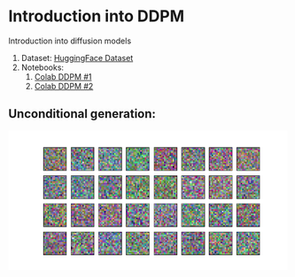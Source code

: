 # Introduction into DDPM

Introduction into diffusion models

1. Dataset: [HuggingFace Dataset](https://huggingface.co/datasets/ashis-palai/sprites_image_dataset)
2. Notebooks:  
   1. [Colab DDPM #1](https://colab.research.google.com/github/Xrenya/intro_diffusion/blob/master/ddpm_1.ipynb)
   1. [Colab DDPM #2](https://colab.research.google.com/github/Xrenya/intro_diffusion/blob/master/ddpm_2.ipynb)

## Unconditional generation:
![](assets/animation.gif)
